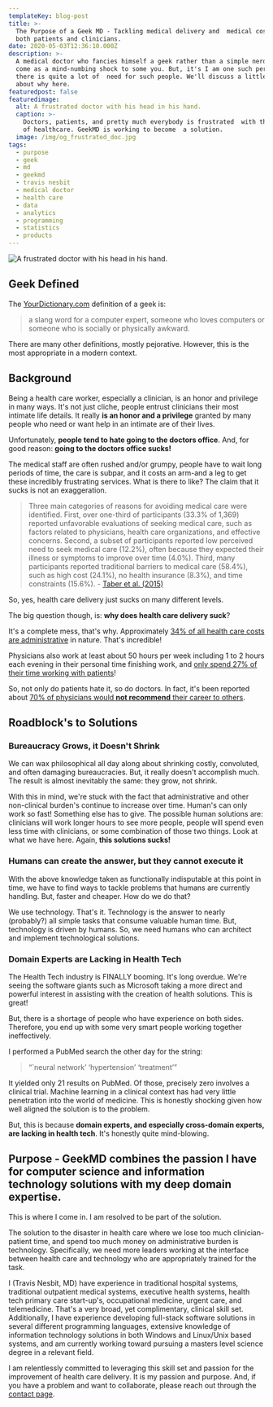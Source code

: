 ```yaml
---
templateKey: blog-post
title: >-
  The Purpose of a Geek MD - Tackling medical delivery and  medical costs for
  both patients and clinicians.
date: 2020-05-03T12:36:10.000Z
description: >-
  A medical doctor who fancies himself a geek rather than a simple nerd  may
  come as a mind-numbing shock to some you. But, it's I am one such person. And,
  there is quite a lot of  need for such people. We'll discuss a little bit more
  about why here.
featuredpost: false
featuredimage:
  alt: A frustrated doctor with his head in his hand.
  caption: >-
    Doctors, patients, and pretty much everybody is frustrated  with the state
    of healthcare. GeekMD is working to become  a solution.
  image: /img/og_frustrated_doc.jpg
tags:
  - purpose
  - geek
  - md
  - geekmd
  - travis nesbit
  - medical doctor
  - health care
  - data
  - analytics
  - programming
  - statistics
  - products
---
```

![A frustrated doctor with his head in his hand.](/img/og_frustrated_doc.jpg "A frustrated doctor with his head in his hand.")

## Geek Defined

The [YourDictionary.com](https://www.yourdictionary.com/geek) definition of a geek is:

> a slang word for a computer expert, someone who loves computers or someone who is socially or physically awkward.

There are many other definitions, mostly pejorative. However, this is the most appropriate in a modern context.

## Background

Being a health care worker, especially a clinician, is an honor and privilege in many ways. It's not just cliche, people entrust clinicians their most intimate life details. It really **is an honor and a privilege** granted by many people who need or want help in an intimate are of their lives.

Unfortunately, **people tend to hate going to the doctors office**. And, for good reason: **going to the doctors office sucks!**

The medical staff are often rushed and/or grumpy, people have to wait long periods of time, the care is subpar, and it costs an arm-and a leg to get these incredibly frustrating services. What is there to like? The claim that it sucks is not an exaggeration.

> Three main categories of reasons for avoiding medical care were identified. First, over one-third of participants (33.3% of 1,369) reported unfavorable evaluations of seeking medical care, such as factors related to physicians, health care organizations, and effective concerns. Second, a subset of
> participants reported low perceived need to seek medical care (12.2%),
> often because they expected their illness or symptoms to improve over time
> (4.0%). Third, many participants reported traditional barriers to medical
> care (58.4%), such as high cost (24.1%), no health insurance (8.3%), and
> time constraints (15.6%). - [Taber et al. (2015)](https://www.ncbi.nlm.nih.gov/pmc/articles/PMC4351276/)

So, yes, health care delivery just sucks on many different levels.

The big question though, is: **why does health care delivery suck**?

It's a complete mess, that's why. Approximately [34% of all health care costs are administrative](https://time.com/5759972/health-care-administrative-costs/) in nature. That's incredible!

Physicians also work at least about 50 hours per week including 1 to 2 hours each evening in their personal time finishing work, and [only spend 27% of their time working with patients](https://www.healio.com/primary-care/practice-management/news/online/%7B063320c8-6954-45b8-89dc-3b293772d441%7D/physicians-spend-nearly-50-of-their-time-on-ehr-desk-work)!

So, not only do patients hate it, so do doctors. In fact, it's been reported about [70% of physicians would **not recommend** their career to others](https://www.healthcarefinancenews.com/news/why-70-percent-physicians-would-not-recommend-profession).

## Roadblock's to Solutions

### Bureaucracy Grows, it Doesn't Shrink

We can wax philosophical all day along about shrinking costly, convoluted, and often damaging bureaucracies. But, it really doesn't accomplish much. The result is almost inevitably the same: they grow, not shrink.

With this in mind, we're stuck with the fact that administrative and other non-clinical burden's continue to increase over time. Human's can only work so fast! Something else has to give. The possible human solutions are: clinicians will work longer hours to see more people, people will spend even less time with clinicians, or some combination of those
two things. Look at what we have here. Again, **this solutions sucks!**

### Humans can create the answer, but they cannot execute it

With the above knowledge taken as functionally indisputable at this point in time, we have to find ways to tackle problems that humans are currently handling. But, faster and cheaper. How do we do that?

We use technology. That's it. Technology is the answer to nearly (probably?) all simple tasks that consume valuable human time. But, technology is driven by humans. So, we need humans who can architect and implement technological solutions.

### Domain Experts are Lacking in Health Tech

The Health Tech industry is FINALLY booming. It's long overdue. We're seeing the software giants such as Microsoft taking a more direct and powerful interest in assisting with the creation of health solutions. This is great!

But, there is a shortage of people who have experience on both sides. Therefore, you end up with some very smart people working together ineffectively.

I performed a PubMed search the other day for the string:

> “`neural network’ ‘hypertension’ ‘treatment’”

It yielded only 21 results on PubMed. Of those, precisely zero involves a clinical trial. Machine learning in a clinical context has had very little penetration into the world of medicine. This is honestly shocking given how well aligned the solution is to the problem.

But, this is because **domain experts, and especially cross-domain experts, are lacking in health tech**. It's honestly quite mind-blowing.

## Purpose - GeekMD combines the passion I have for computer science and information technology solutions with my deep domain expertise.

This is where I come in. I am resolved to be part of the solution.

The solution to the disaster in health care where we lose too much clinician-patient time, and spend too much money on administrative burden is technology. Specifically, we need more leaders working at the interface between health care and technology who are appropriately trained for the task.

I (Travis Nesbit, MD) have experience in traditional hospital systems, traditional outpatient medical systems, executive health systems, health tech primary care start-up's, occupational medicine, urgent care, and telemedicine. That's a very broad, yet complimentary, clinical skill set. Additionally, I have experience developing full-stack software solutions in several different programming languages, extensive knowledge of information technology solutions in both Windows and Linux/Unix based systems, and am currently working toward pursuing a masters level science degree in a relevant field.

I am relentlessly committed to leveraging this skill set and passion for the improvement of health care delivery. It is my passion and purpose. And, if you have a problem and want to collaborate, please reach out through the [contact page](https://geekmd.io/contact).
